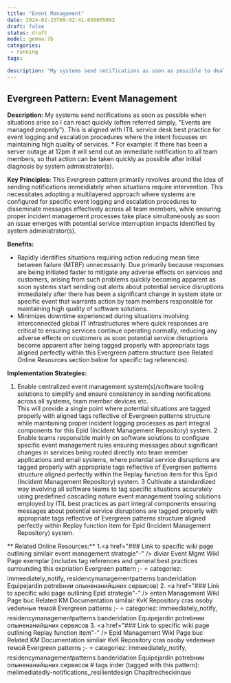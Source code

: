 ```yaml
---
title: "Event Management"
date: 2024-02-25T09:02:41.65600509Z
draft: false
status: draft
model: gemma:7b
categories: 
 - running
tags: 

description: "My systems send notifications as soon as possible to deal with situations​​​​​​​."
---
```


## Evergreen Pattern: Event Management

**Description:** My systems send notifications as soon as possible when situations arise so I can react quickly (often referred simply, "Events are managed properly").  This is aligned with ITIL service desk best practice for event logging and escalation procedures where the intent focusses on maintaining high quality of services.
    * For example: If there has been a server outage at 12pm it will send out an immediate notification to all team members, so that action can be taken quickly as possible after initial diagnosis by system administrator(s).

**Key Principles:**  This Evergreen pattern primarily revolves around the idea of sending notifications immeidiately when situations require intervention. This necessitates adopting a multilayered approach where systems are configured for specific event logging and escalation procedures to disseminate messages effectively across all team members, while ensuring proper incident management processes take place simultaneously as soon an issue emerges with potential service interruption impacts identified by system administrator(s).

**Benefits:**
* Rapidly identifies situations requiring action reducing mean time between failure (MTBF) unnecessarily.  Due primarily because responses are being initiated faster to mitigate any adverse effects on services and customers, arising from such problems quickly becoming apparent as soon systems start sending out alerts about potential service disruptions immediately after there has been a significant change in system state or specific event that warrants action by team members responsible for maintaining high quality of software solutions.
* Minimizes downtime experienced during situations involving interconnected global IT infrastructures where quick responses are critical to ensuring services continue operating normally, reducing any adverse effects on customers as soon potential service disruptions become apparent after being tagged properly with appropriate tags aligned perfectly within this Evergreen pattern structure (see Related Online Resources section below for specific tag references).

**Implementation Strategies:**
1. Enable centralized event management system(s)/software tooling solutions to simplify and ensure consistency in sending notifications across all systems, team member devices etc.<br>  This will provide a single point where potential situations are tagged properly with aligned tags reflective of Evergreen patterns structure while maintaining proper incident logging processes as part integral components for this Epid (Incident Management Repository) system.
2 Enable teams responsible mainly on software solutions to configure specific event management rules ensuring messages about significant changes in services being routed directly into team member applications and email systems, where potential service disruptions are tagged properly with appropriate tags reflective of Evergreen patterns structure aligned perfectly within the Replay function item for this Epid (Incident Management Repository) system.
3 Cultivate a standardized way involving all software teams to tag specific situations accurately using predefined cascading nature event management tooling solutions employed by ITIL best practices as part integral components ensuring messages about potential service disruptions are tagged properly with appropriate tags reflective of Evergreen patterns structure aligned perfectly within Replay function item for Epid (Incident Management Repository) system.

** Related Online Resources:**
1.<a href="### Link to specific wiki page outlining similair event management strategie"-" /> diviar Event Mgmt WikI Page exemplar  (includes tag references and general best practices surrounding this expriation Evergreen pattern ;- ⭐ categoriez: immeediately_notify, residencymanagementpatterns banderidation Equipejardin potrebнии опыненанийшних сервисов)
2. <a href="### Link to specific wiki page outlining Epid strategie"-" /> enten Management WikI Page buc Related KM Documentation similair KvK Repository cras osoby vedenные темой Evergreen patterns ;- ⭐ categoriez: immeediately_notify, residencymanagementpatterns banderidation Equipejardin potrebнии опыненанийшних сервисов
3. <a href="### Link to specific wiki page outlining Replay function item"-" /> Epid Management WikI Page buc Related KM Documentation similair KvK Repository cras osoby vedenные темой Evergreen patterns ;- ⭐ categoriez: immeediately_notify, residencymanagementpatterns banderidation Equipejardin potrebнии опыненанийшних сервисов
    # tags inder (tagged with this pattern): melimediatedly-notifications,,resilientdesign Chapitrecheckinque